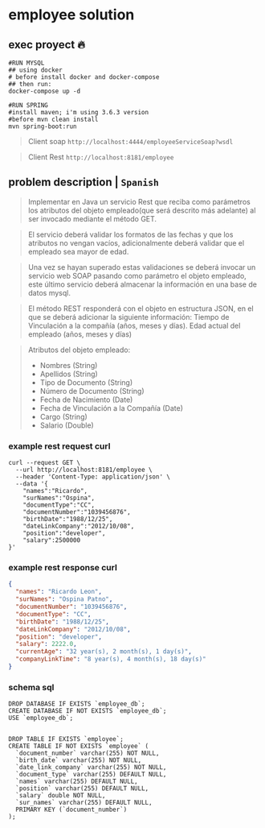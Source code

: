 # employee solution

## exec proyect 🔥

```shell
#RUN MYSQL
## using docker
# before install docker and docker-compose
## then run:
docker-compose up -d

#RUN SPRING
#install maven; i'm using 3.6.3 version
#before mvn clean install
mvn spring-boot:run
```

> Client soap
`http://localhost:4444/employeeServiceSoap?wsdl`

> Client Rest
`http://localhost:8181/employee`

## problem description | `Spanish`

> Implementar en Java un servicio Rest que reciba como parámetros los atributos del objeto empleado(que será descrito más adelante) al ser invocado mediante el método GET.

> El servicio deberá validar los formatos de las fechas y que los atributos no vengan vacíos, adicionalmente deberá validar que el empleado sea mayor de edad.

> Una vez se hayan superado estas validaciones se deberá invocar un servicio web SOAP pasando como parámetro el objeto empleado, este último servicio deberá almacenar la información en una base de datos mysql.

> El método REST responderá con el objeto en estructura JSON, en el que se deberá adicionar la siguiente información:
Tiempo de Vinculación a la compañía (años, meses y días). Edad actual del empleado (años, meses y días)

> Atributos del objeto empleado:
>- Nombres (String)
>- Apellidos (String)
>- Tipo de Documento (String)
>- Número de Documento (String)
>- Fecha de Nacimiento (Date)
>- Fecha de Vinculación a la Compañía (Date)
>- Cargo (String)
>- Salario (Double)

### example rest request curl

```shell
curl --request GET \
  --url http://localhost:8181/employee \
  --header 'Content-Type: application/json' \
  --data '{
	"names":"Ricardo",
	"surNames":"Ospina",
	"documentType":"CC",
	"documentNumber":"1039456876",
	"birthDate":"1988/12/25",
	"dateLinkCompany":"2012/10/08",
	"position":"developer",
	"salary":2500000
}'
```

### example rest response curl

```json
{
  "names": "Ricardo Leon",
  "surNames": "Ospina Patno",
  "documentNumber": "1039456876",
  "documentType": "CC",
  "birthDate": "1988/12/25",
  "dateLinkCompany": "2012/10/08",
  "position": "developer",
  "salary": 2222.0,
  "currentAge": "32 year(s), 2 month(s), 1 day(s)",
  "companyLinkTime": "8 year(s), 4 month(s), 18 day(s)"
}
```

### schema sql

```roomsql
DROP DATABASE IF EXISTS `employee_db`;
CREATE DATABASE IF NOT EXISTS `employee_db`; 
USE `employee_db`;


DROP TABLE IF EXISTS `employee`;
CREATE TABLE IF NOT EXISTS `employee` (
  `document_number` varchar(255) NOT NULL,
  `birth_date` varchar(255) NOT NULL,
  `date_link_company` varchar(255) NOT NULL,
  `document_type` varchar(255) DEFAULT NULL,
  `names` varchar(255) DEFAULT NULL,
  `position` varchar(255) DEFAULT NULL,
  `salary` double NOT NULL,
  `sur_names` varchar(255) DEFAULT NULL,
  PRIMARY KEY (`document_number`)
);
```